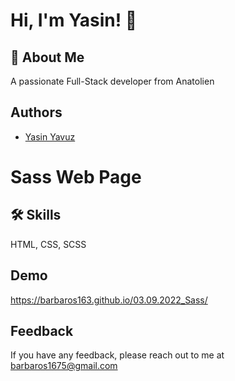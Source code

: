 
# Hi, I'm Yasin! 👋


## 🚀 About Me
A passionate Full-Stack developer from Anatolien


## Authors



- [Yasin Yavuz](https://github.com/barbaros163)



# Sass Web Page


## 🛠 Skills
HTML, CSS, SCSS


## Demo

https://barbaros163.github.io/03.09.2022_Sass/
## Feedback

If you have any feedback, please reach out to me at barbaros1675@gmail.com


